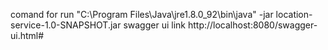 comand for run
"C:\Program Files\Java\jre1.8.0_92\bin\java" -jar location-service-1.0-SNAPSHOT.jar
swagger ui link
http://localhost:8080/swagger-ui.html#